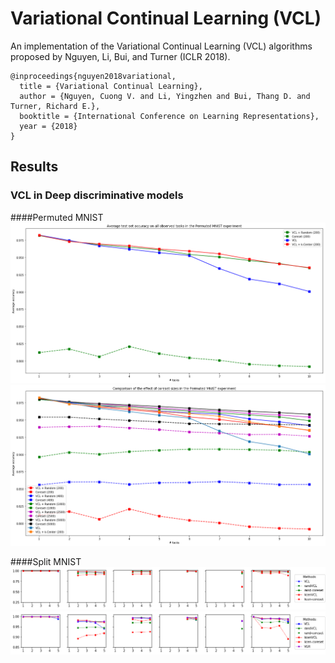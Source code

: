 # Variational Continual Learning (VCL)
An implementation of the Variational Continual Learning (VCL) algorithms proposed by Nguyen, Li, Bui, and Turner (ICLR 2018).

```
@inproceedings{nguyen2018variational,
  title = {Variational Continual Learning},
  author = {Nguyen, Cuong V. and Li, Yingzhen and Bui, Thang D. and Turner, Richard E.},
  booktitle = {International Conference on Learning Representations},
  year = {2018}
}
```

## Results
### VCL in Deep discriminative models

####Permuted MNIST
![](/discriminative/misc/permuted_mnist_main.png)
![](/discriminative/misc/permuted_mnist_coreset_sizes.png)


####Split MNIST
![](/discriminative/misc/split_mnist_main_part1.png)
![](/discriminative/misc/split_mnist_main_part2.png)
